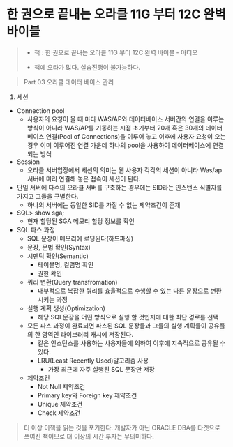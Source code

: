 한 권으로 끝내는 오라클 11G 부터 12C 완벽 바이블
===================================

> * 책 : 한 권으로 끝내는 오라클 11G 부터 12C 완벽 바이블 - 아티오
> - 책에 오타가 많다. 실습진행이 불가능하다.

> Part 03 오라클 데이터 베이스 관리

1. 세션
  * Connection pool
    - 사용자의 요청이 올 때 마다 WAS/AP와 데이터베이스 서버간의 연결을 이루는 방식이 아니라 WAS/AP를 기동하는 시점 초기부터 20개 혹은 30개의 데이터베이스 연결(Pool of Connections)을 이루어 놓고 이후에 사용자 요청이 오는 경우 이미 이루어진 연결 가운데 하나의 pool을 사용하여 데이터베이스에 연결 되는 방식
  * Session
    - 오라클 서버입장에서 세션의 의미는 웹 사용자 각각의 세션이 아니라 Was/ap 서버에 미리 연결해 놓은 접속이 세션이 된다.
  * 단일 서버에 다수의 오라클 서버를 구축하는 경우에는 SID라는 인스턴스 식별자를 가지고 그들을 구별한다.
    - 하나의 서버에는 동일한 SID를 가질 수 없는 제약조건이 존재
  * SQL> show sga;
    - 현재 할당된 SGA 메모리 할당 정보를 확인
  * SQL 파스 과정
    - SQL 문장이 메모리에 로딩된다(하드파싱)
    - 문장, 문법 확인(Syntax)
    - 시멘틱 확인(Semantic)
      * 테이블명, 컬럼명 확인
      * 권한 확인
    - 쿼리 변환(Query transfromation)
      * 내부적으로 복잡한 쿼리를 효율적으로 수행할 수 있는 다른 문장으로 변환시키는 과정
    - 실행 계획 생성(Optimization)
      * 해당 SQL문장을 어떤 방식으로 실행 할 것인지에 대한 최단 경로를 선택
    - 모든 파스 과정이 완료되면 파스된 SQL 문장들과 그들의 실행 계획들이 공유풀의 한 영역인 라이브러리 캐시에 저장된다.
      * 같은 인스턴스를 사용하는 사용자들에 의하여 이후에 지속적으로 공유될 수 있다.
      * LRU(Least Recently Used)알고리즘 사용
        - 가장 최근에 자주 실행된 SQL 문장만 저장
    * 제약조건
        - Not Null 제약조건
        - Primary key와 Foreign key 제약조건
        - Unique 제약조건
        - Check 제약조건

> 더 이상 이책을 읽는 것을 포기한다.
> 개발자가 아닌 ORACLE DBA를 타겟으로 쓰여진 책이므로 더 이상의 시간 투자는 무의미하다. 
